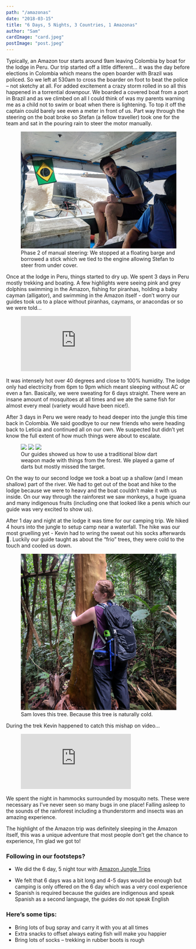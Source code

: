 ```yaml
---
path: "/amazonas"
date: "2018-03-15"
title: "6 Days, 5 Nights, 3 Countries, 1 Amazonas"
author: "Sam"
cardImage: "card.jpeg"
postImage: "post.jpeg"
---
```


Typically, an Amazon tour starts around 9am leaving Colombia by boat for the lodge in Peru. Our trip started off a little different... it was the day before elections in Colombia which means the open boarder with Brazil was policed. So we left at 530am to cross the boarder on foot to beat the police – not sketchy at all. For added excitement a crazy storm rolled in so all this happened in a torrential downpour. We boarded a covered boat from a port in Brazil and as we climbed on all I could think of was my parents warning me as a child not to swim or boat when there is lightening. To top it off the captain could barely see even a meter in front of us. Part way through the steering on the boat broke so Stefan (a fellow traveller) took one for the team and sat in the pouring rain to steer the motor manually.

<figure>
  <img src="manual_steering.jpg"/>
  <figcaption>
    Phase 2 of manual steering: We stopped at a floating barge and borrowed a stick which we tied to the engine allowing Stefan to steer from under cover.
  </figcaption>
</figure>

Once at the lodge in Peru, things started to dry up. We spent 3 days in Peru mostly trekking and boating. A few highlights were seeing pink and grey dolphins swimming in the Amazon, fishing for piranhas, holding a baby cayman (alligator), and swimming in the Amazon itself - don’t worry our guides took us to a place without piranhas, caymans, or anacondas or so we were told...

<figure>
  <div class="video-responsive">
    <iframe frameborder="0"
    src="https://www.youtube.com/embed/l0fvlOhcXjg?rel=0&amp;showinfo=0" gesture="media" allow="encrypted-media" allowfullscreen></iframe>
  </div>
</figure>

It was intensely hot over 40 degrees and close to 100% humidity. The lodge only had electricity from 6pm to 9pm which meant sleeping without AC or even a fan. Basically, we were sweating for 6 days straight. There were an insane amount of mosquitoes at all times and we ate the same fish for almost every meal (variety would have been nice!).

After 3 days in Peru we were ready to head deeper into the jungle this time back in Colombia. We said goodbye to our new friends who were heading back to Leticia and continued all on our own. We suspected but didn’t yet know the full extent of how much things were about to escalate.

<figure>
  <slideshow>
    <img src="darts1.jpg" />
    <img src="darts2.jpg" />
    <img src="darts3.jpg" />
  </slideshow>
  <figcaption>
    Our guides showed us how to use a traditional blow dart weapon made with things from the forest. We played a game of darts but mostly missed the target.
  </figcaption>
</figure>

On the way to our second lodge we took a boat up a shallow (and I mean shallow) part of the river. We had to get out of the boat and hike to the lodge because we were to heavy and the boat couldn’t make it with us inside. On our way through the rainforest we saw monkeys, a huge iguana and many indigenous fruits (including one that looked like a penis which our guide was very excited to show us).

After 1 day and night at the lodge it was time for our camping trip. We hiked 4 hours into the jungle to setup camp near a waterfall. The hike was our most gruelling yet - Kevin had to wring the sweat out his socks afterwards 🤮. Luckily our guide taught as about the “frio” trees, they were cold to the touch and cooled us down.

<figure>
  <img src="tree-hugger.jpg"/>
  <figcaption>
    Sam loves this tree. Because this tree is naturally cold.
  </figcaption>
</figure>

During the trek Kevin happened to catch this mishap on video...

<figure>
  <div class="video-responsive">
    <iframe frameborder="0"
    src="https://www.youtube.com/embed/BxB8XwHmwQI?rel=0&amp;showinfo=0" gesture="media" allow="encrypted-media" allowfullscreen></iframe>
  </div>
</figure>

We spent the night in hammocks surrounded by mosquito nets. These were necessary as I’ve never seen so many bugs in one place! Falling asleep to the sounds of the rainforest including a thunderstorm and insects was an amazing experience.

The highlight of the Amazon trip was definitely sleeping in the Amazon itself, this was a unique adventure that most people don’t get the chance to experience, I’m glad we got to!

### Following in our footsteps?

* We did the 6 day, 5 night tour with [Amazon Jungle Trips](https://forestours.com/)
- We felt that 6 days was a bit long and 4-5 days would be enough but camping is only offered on the 6 day which was a very cool experience
- Spanish is required because the guides are indigenous and speak Spanish as a second language, the guides do not speak English

### Here’s some tips:

- Bring lots of bug spray and carry it with you at all times
- Extra snacks to offset always eating fish will make you happier
- Bring lots of socks – trekking in rubber boots is rough
